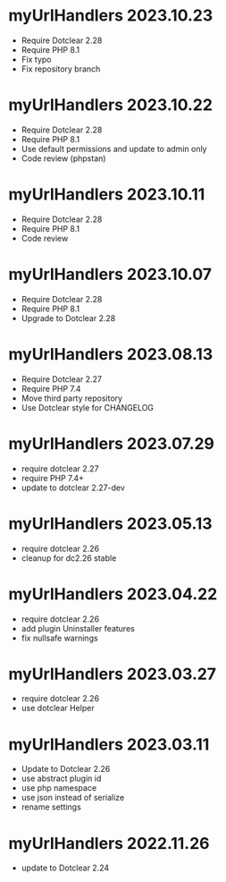 myUrlHandlers 2023.10.23
===========================================================
* Require Dotclear 2.28
* Require PHP 8.1
* Fix typo
* Fix repository branch

myUrlHandlers 2023.10.22
===========================================================
* Require Dotclear 2.28
* Require PHP 8.1
* Use default permissions and update to admin only
* Code review (phpstan)

myUrlHandlers 2023.10.11
===========================================================
* Require Dotclear 2.28
* Require PHP 8.1
* Code review

myUrlHandlers 2023.10.07
===========================================================
* Require Dotclear 2.28
* Require PHP 8.1
* Upgrade to Dotclear 2.28

myUrlHandlers 2023.08.13
===========================================================
* Require Dotclear 2.27
* Require PHP 7.4
* Move third party repository
* Use Dotclear style for CHANGELOG

myUrlHandlers 2023.07.29
===========================================================
* require dotclear 2.27
* require PHP 7.4+
* update to dotclear 2.27-dev

myUrlHandlers 2023.05.13
===========================================================
* require dotclear 2.26
* cleanup for dc2.26 stable

myUrlHandlers 2023.04.22
===========================================================
* require dotclear 2.26
* add plugin Uninstaller features
* fix nullsafe warnings

myUrlHandlers 2023.03.27
===========================================================
* require dotclear 2.26
* use dotclear Helper

myUrlHandlers 2023.03.11
===========================================================
* Update to Dotclear 2.26
* use abstract plugin id
* use php namespace
* use json instead of serialize
* rename settings

myUrlHandlers 2022.11.26
===========================================================
* update to Dotclear 2.24